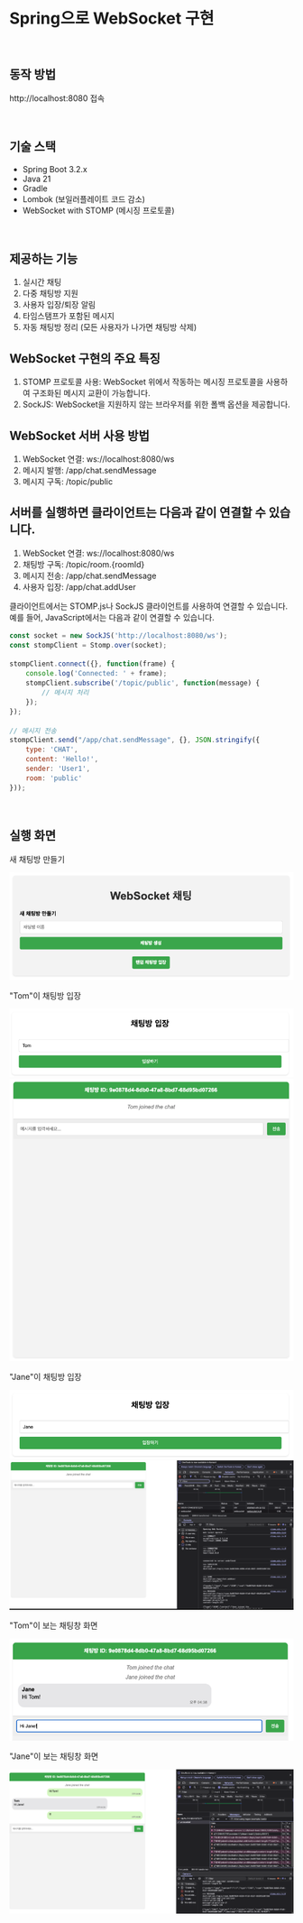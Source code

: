 # Spring으로 WebSocket 구현

<br/>

## 동작 방법
http://localhost:8080 접속

<br/>

## 기술 스택
- Spring Boot 3.2.x 
- Java 21
- Gradle
- Lombok (보일러플레이트 코드 감소)
- WebSocket with STOMP (메시징 프로토콜)

<br/>

## 제공하는 기능
1. 실시간 채팅
2. 다중 채팅방 지원
3. 사용자 입장/퇴장 알림
4. 타임스탬프가 포함된 메시지
5. 자동 채팅방 정리 (모든 사용자가 나가면 채팅방 삭제)

## WebSocket 구현의 주요 특징
1. STOMP 프로토콜 사용: WebSocket 위에서 작동하는 메시징 프로토콜을 사용하여 구조화된 메시지 교환이 가능합니다.
2. SockJS: WebSocket을 지원하지 않는 브라우저를 위한 폴백 옵션을 제공합니다.

## WebSocket 서버 사용 방법
1. WebSocket 연결: ws://localhost:8080/ws
2. 메시지 발행: /app/chat.sendMessage
3. 메시지 구독: /topic/public

## 서버를 실행하면 클라이언트는 다음과 같이 연결할 수 있습니다.
1. WebSocket 연결: ws://localhost:8080/ws
2. 채팅방 구독: /topic/room.{roomId}
3. 메시지 전송: /app/chat.sendMessage
4. 사용자 입장: /app/chat.addUser

클라이언트에서는 STOMP.js나 SockJS 클라이언트를 사용하여 연결할 수 있습니다. 예를 들어, JavaScript에서는 다음과 같이 연결할 수 있습니다.
```javascript
const socket = new SockJS('http://localhost:8080/ws');
const stompClient = Stomp.over(socket);

stompClient.connect({}, function(frame) {
    console.log('Connected: ' + frame);
    stompClient.subscribe('/topic/public', function(message) {
        // 메시지 처리
    });
});

// 메시지 전송
stompClient.send("/app/chat.sendMessage", {}, JSON.stringify({
    type: 'CHAT',
    content: 'Hello!',
    sender: 'User1',
    room: 'public'
}));
```

<br/>

## 실행 화면

새 채팅방 만들기

![image.png](image/README-01.png)

"Tom"이 채팅방 입장

![image.png](image/README-02.png)
![image.png](image/README-03.png)

"Jane"이 채팅방 입장

![image.png](image/README-04.png)
![image.png](image/README-05.png)

"Tom"이 보는 채팅창 화면

![image.png](image/README-06.png)

"Jane"이 보는 채팅창 화면

![image.png](image/README-07.png)